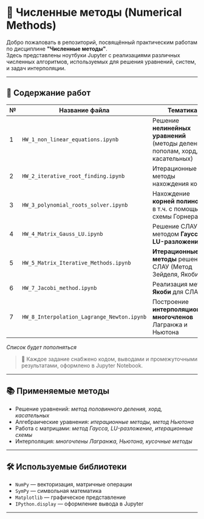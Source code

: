 # 📘 Численные методы (Numerical Methods)

Добро пожаловать в репозиторий, посвящённый практическим работам по дисциплине **"Численные методы"**.  
Здесь представлены ноутбуки Jupyter с реализациями различных численных алгоритмов, используемых для решения уравнений, систем, и задач интерполяции.

---

## 🧮 Содержание работ

| № | Название файла                          | Тематика                                                      |
|---|------------------------------------------|---------------------------------------------------------------|
| 1 | `HW_1_non_linear_equations.ipynb`        | Решение **нелинейных уравнений** (методы деления пополам, хорд, касательных) |
| 2 | `HW_2_iterative_root_finding.ipynb`      | Итерационные методы нахождения корней                         |
| 3 | `HW_3_polynomial_roots_solver.ipynb`     | Нахождение **корней полиномов**, в т.ч. с помощью схемы Горнера |
| 4 | `HW_4_Matrix_Gauss_LU.ipynb`             | Решение СЛАУ методом **Гаусса** и **LU-разложения**           |
| 5 | `HW_5_Matrix_Iterative_Methods.ipynb`    | **Итерационные методы** решения СЛАУ (Метод Зейделя, Якоби)   |
| 6 | `HW_7_Jacobi_method.ipynb`               | Реализация метода **Якоби** для СЛАУ                          |
| 7 | `HW_8_Interpolation_Lagrange_Newton.ipynb` | Построение **интерполяционных многочленов** Лагранжа и Ньютона |

_Список будет пополняться_

> 🔢 Каждое задание снабжено кодом, выводами и промежуточными результатами, оформлено в Jupyter Notebook.

---

## 📚 Применяемые методы

- Решение уравнений: *метод половинного деления, хорд, касательных*
- Алгебраические уравнения: *итерационные методы, метод Ньютона*
- Работа с матрицами: *метод Гаусса, LU-разложение, итерационные схемы*
- Интерполяция: *многочлены Лагранжа, Ньютона, кусочные методы*

---

## 🛠️ Используемые библиотеки

- `NumPy` — векторизация, матричные операции
- `SymPy` — символьная математика
- `Matplotlib` — графическое представление
- `IPython.display` — оформление вывода в Jupyter

---
